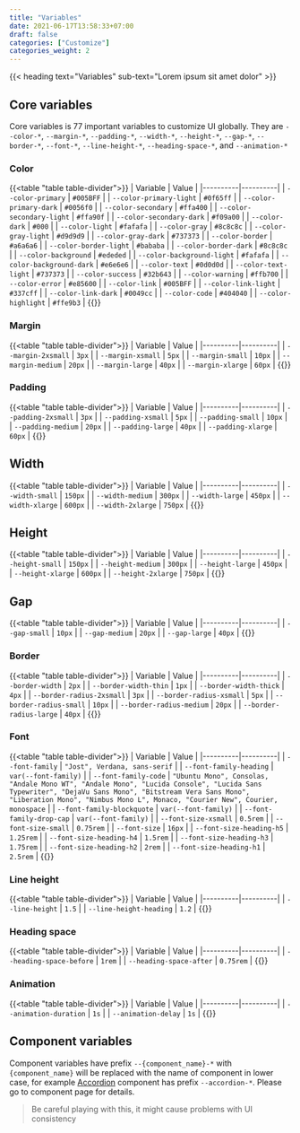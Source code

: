 ```yaml
---
title: "Variables"
date: 2021-06-17T13:58:33+07:00
draft: false
categories: ["Customize"]
categories_weight: 2
---
```


{{< heading text="Variables" sub-text="Lorem ipsum sit amet dolor" >}}

## Core variables

Core variables is 77 important variables to customize UI globally. They are ```--color-*```, ```--margin-*```, ```--padding-*```, ```--width-*```, ```--height-*```, ```--gap-*```, ```--border-*```, ```--font-*```, ```--line-height-*```, ```--heading-space-*```, and ```--animation-*```

### Color

{{<table "table table-divider">}}
| Variable | Value |
|----------|----------|
| `--color-primary` | `#005BFF` |
| `--color-primary-light` | `#0f65ff` |
| `--color-primary-dark` | `#0056f0` |
| `--color-secondary` | `#ffa400` |
| `--color-secondary-light` | `#ffa90f` |
| `--color-secondary-dark` | `#f09a00` |
| `--color-dark` | `#000` |
| `--color-light` | `#fafafa` |
| `--color-gray` | `#8c8c8c` |
| `--color-gray-light` | `#d9d9d9` |
| `--color-gray-dark` | `#737373` |
| `--color-border` | `#a6a6a6` |
| `--color-border-light` | `#bababa` |
| `--color-border-dark` | `#8c8c8c` |
| `--color-background` | `#ededed` |
| `--color-background-light` | `#fafafa` |
| `--color-background-dark` | `#e6e6e6` |
| `--color-text` | `#0d0d0d` |
| `--color-text-light` | `#737373` |
| `--color-success` | `#32b643` |
| `--color-warning` | `#ffb700` |
| `--color-error` | `#e85600` |
| `--color-link` | `#005BFF` |
| `--color-link-light` | `#337cff` |
| `--color-link-dark` | `#0049cc` |
| `--color-code` | `#404040` |
| `--color-highlight` | `#ffe9b3` |
{{</table>}}

### Margin

{{<table "table table-divider">}}
| Variable | Value |
|----------|----------|
| `--margin-2xsmall` | `3px` |
| `--margin-xsmall` | `5px` |
| `--margin-small` | `10px` |
| `--margin-medium` | `20px` |
| `--margin-large` | `40px` |
| `--margin-xlarge` | `60px` |
{{</table>}}

### Padding

{{<table "table table-divider">}}
| Variable | Value |
|----------|----------|
| `--padding-2xsmall` | `3px` |
| `--padding-xsmall` | `5px` |
| `--padding-small` | `10px` |
| `--padding-medium` | `20px` |
| `--padding-large` | `40px` |
| `--padding-xlarge` | `60px` |
{{</table>}}

## Width

{{<table "table table-divider">}}
| Variable | Value |
|----------|----------|
| `--width-small` | `150px` |
| `--width-medium` | `300px` |
| `--width-large` | `450px` |
| `--width-xlarge` | `600px` |
| `--width-2xlarge` | `750px` |
{{</table>}}

## Height

{{<table "table table-divider">}}
| Variable | Value |
|----------|----------|
| `--height-small` | `150px` |
| `--height-medium` | `300px` |
| `--height-large` | `450px` |
| `--height-xlarge` | `600px` |
| `--height-2xlarge` | `750px` |
{{</table>}}

## Gap

{{<table "table table-divider">}}
| Variable | Value |
|----------|----------|
| `--gap-small` | `10px` |
| `--gap-medium` | `20px` |
| `--gap-large` | `40px` |
{{</table>}}

### Border

{{<table "table table-divider">}}
| Variable | Value |
|----------|----------|
| `--border-width` | `2px` |
| `--border-width-thin` | `1px` |
| `--border-width-thick` | `4px` |
| `--border-radius-2xsmall` | `3px` |
| `--border-radius-xsmall` | `5px` |
| `--border-radius-small` | `10px` |
| `--border-radius-medium` | `20px` |
| `--border-radius-large` | `40px` |
{{</table>}}

### Font

{{<table "table table-divider">}}
| Variable | Value |
|----------|----------|
| `--font-family` | `"Jost", Verdana, sans-serif` |
| `--font-family-heading` | `var(--font-family)` |
| `--font-family-code` | `"Ubuntu Mono", Consolas, "Andale Mono WT", "Andale Mono", "Lucida Console", "Lucida Sans Typewriter", "DejaVu Sans Mono", "Bitstream Vera Sans Mono", "Liberation Mono", "Nimbus Mono L", Monaco, "Courier New", Courier, monospace` |
| `--font-family-blockquote` | `var(--font-family)` |
| `--font-family-drop-cap` | `var(--font-family)` |
| `--font-size-xsmall` | `0.5rem` |
| `--font-size-small` | `0.75rem` |
| `--font-size` | `16px` |
| `--font-size-heading-h5` | `1.25rem` |
| `--font-size-heading-h4` | `1.5rem` |
| `--font-size-heading-h3` | `1.75rem` |
| `--font-size-heading-h2` | `2rem` |
| `--font-size-heading-h1` | `2.5rem` |
{{</table>}}

### Line height

{{<table "table table-divider">}}
| Variable | Value |
|----------|----------|
| `--line-height` | `1.5` |
| `--line-height-heading` | `1.2` |
{{</table>}}

### Heading space

{{<table "table table-divider">}}
| Variable | Value |
|----------|----------|
| `--heading-space-before` | `1rem` |
| `--heading-space-after` | `0.75rem` |
{{</table>}}

### Animation

{{<table "table table-divider">}}
| Variable | Value |
|----------|----------|
| `--animation-duration` | `1s` |
| `--animation-delay` | `1s` |
{{</table>}}

## Component variables

Component variables have prefix ```--{component_name}-*``` with ```{component_name}``` will be replaced with the name of component in lower case, for example [Accordion](/documentation/components/accordion) component has prefix ```--accordion-*```. Please go to component page for details.

>   Be careful playing with this, it might cause problems with UI consistency